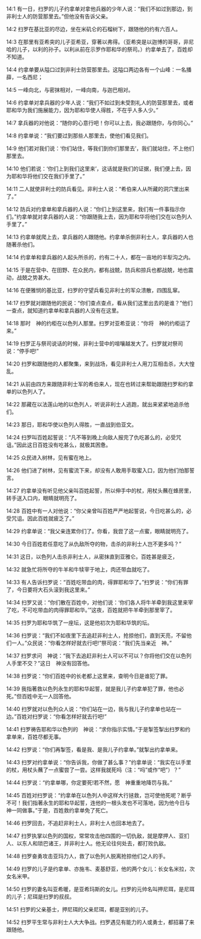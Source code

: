 <a id="1"></a>14:1  有一日，扫罗的儿子约拿单对拿他兵器的少年人说：“我们不如过到那边，到非利士人的防营那里去。”但他没有告诉父亲。  

<a id="2"></a>14:2  扫罗在基比亚的尽边，坐在米矶仑的石榴树下，跟随他的约有六百人。  

<a id="3"></a>14:3  在那里有亚希突的儿子亚希亚，穿著以弗得。（亚希突是以迦博的哥哥，非尼哈的儿子，以利的孙子。以利从前在示罗作耶和华的祭司。）约拿单去了，百姓却不知道。  

<a id="4"></a>14:4  约拿单要从隘口过到非利士防营那里去。这隘口两边各有一个山峰：一名播薛，一名西尼；  

<a id="5"></a>14:5  一峰向北，与密抹相对，一峰向南，与迦巴相对。  

<a id="6"></a>14:6  约拿单对拿兵器的少年人说：“我们不如过到未受割礼人的防营那里去，或者耶和华为我们施展能力，因为耶和华使人得胜，不在乎人多人少。”  

<a id="7"></a>14:7  拿兵器的对他说：“随你的心意行吧！你可以上去，我必跟随你，与你同心。”  

<a id="8"></a>14:8  约拿单说：“我们要过到那些人那里去，使他们看见我们。  

<a id="9"></a>14:9  他们若对我们说：‘你们站住，等我们到你们那里去’，我们就站住，不上他们那里去。  

<a id="10"></a>14:10  他们若说：‘你们上到我们这里来’，这话就是我们的证据，我们便上去，因为耶和华将他们交在我们手里了。”  

<a id="11"></a>14:11  二人就使非利士的防兵看见。非利士人说：“希伯来人从所藏的洞穴里出来了。”  

<a id="12"></a>14:12  防兵对约拿单和拿兵器的人说：“你们上到这里来，我们有一件事指示你们。”约拿单就对拿兵器的人说：“你跟随我上去，因为耶和华将他们交在以色列人手里了。”  

<a id="13"></a>14:13  约拿单就爬上去，拿兵器的人跟随他。约拿单杀倒非利士人，拿兵器的人也随著杀他们。  

<a id="14"></a>14:14  约拿单和拿兵器的人起头所杀的，约有二十人，都在一亩地的半犁沟之内。  

<a id="15"></a>14:15  于是在营中、在田野、在众民内，都有战兢，防兵和掠兵也都战兢，地也震动，战兢之势甚大。  

<a id="16"></a>14:16  在便雅悯的基比亚，扫罗的守望兵看见非利士的军众溃散，四围乱窜。  

<a id="17"></a>14:17  扫罗就对跟随他的民说：“你们查点查点，看从我们这里出去的是谁？”他们一查点，就知道约拿单和拿兵器的人没有在这里。  

<a id="18"></a>14:18  那时　神的约柜在以色列人那里。扫罗对亚希亚说：“你将　神的约柜运了来。”  

<a id="19"></a>14:19  扫罗正与祭司说话的时候，非利士营中的喧嚷越发大了。扫罗就对祭司说：“停手吧!”  

<a id="20"></a>14:20  扫罗和跟随他的人都聚集，来到战场，看见非利士人用刀互相击杀，大大惶乱。  

<a id="21"></a>14:21  从前由四方来跟随非利士军的希伯来人，现在也转过来帮助跟随扫罗和约拿单的以色列人了。  

<a id="22"></a>14:22  那藏在以法莲山地的以色列人，听说非利士人逃跑，就出来紧紧地追杀他们。  

<a id="23"></a>14:23  那日，耶和华使以色列人得胜，一直战到伯亚文。  

<a id="24"></a>14:24  扫罗叫百姓起誓说：“凡不等到晚上向敌人报完了仇吃甚么的，必受咒诅。”因此这日百姓没有吃甚么，就极其困惫。  

<a id="25"></a>14:25  众民进入树林，见有蜜在地上。  

<a id="26"></a>14:26  他们进了树林，见有蜜流下来，却没有人敢用手取蜜入口，因为他们怕那誓言。  

<a id="27"></a>14:27  约拿单没有听见他父亲叫百姓起誓，所以伸手中的杖，用杖头蘸在蜂房里，转手送入口内，眼睛就明亮了。  

<a id="28"></a>14:28  百姓中有一人对他说：“你父亲曾叫百姓严严地起誓说，今日吃甚么的，必受咒诅。因此百姓就疲乏了。”  

<a id="29"></a>14:29  约拿单说：“我父亲连累你们了。你看，我尝了这一点蜜，眼睛就明亮了。  

<a id="30"></a>14:30  今日百姓若任意吃了从仇敌所夺的物，击杀的非利士人岂不更多吗？”  

<a id="31"></a>14:31  这日，以色列人击杀非利士人，从密抹直到亚雅仑。百姓甚是疲乏，  

<a id="32"></a>14:32  就急忙将所夺的牛羊和牛犊宰于地上，肉还带血就吃了。  

<a id="33"></a>14:33  有人告诉扫罗说：“百姓吃带血的肉，得罪耶和华了。”扫罗说：“你们有罪了，今日要将大石头滚到我这里来。”  

<a id="34"></a>14:34  扫罗又说：“你们散在百姓中，对他们说：‘你们各人将牛羊牵到我这里来宰了吃，不可吃带血的肉得罪耶和华。’”这夜，百姓就把牛羊牵到那里宰了。  

<a id="35"></a>14:35  扫罗为耶和华筑了一座坛，这是他初次为耶和华筑的坛。  

<a id="36"></a>14:36  扫罗说：“我们不如夜里下去追赶非利士人，抢掠他们，直到天亮，不留他们一人。”众民说：“你看怎样好就去行吧!”祭司说：“我们先当亲近　神。”  

<a id="37"></a>14:37  扫罗求问　神说：“我下去追赶非利士人可以不可以？你将他们交在以色列人手里不交？”这日　神没有回答他。  

<a id="38"></a>14:38  扫罗说：“你们百姓中的长老都上这里来，查明今日是谁犯了罪。  

<a id="39"></a>14:39  我指著救以色列永生的耶和华起誓，就是我儿子约拿单犯了罪，他也必死。”但百姓中无一人回答他。  

<a id="40"></a>14:40  扫罗就对以色列众人说：“你们站在一边，我与我儿子约拿单也站在一边。”百姓对扫罗说：“你看怎样好就去行吧!”  

<a id="41"></a>14:41  扫罗祷告耶和华以色列的　神说：“求你指示实情。”于是掣签掣出扫罗和约拿单来，百姓尽都无事。  

<a id="42"></a>14:42  扫罗说：“你们再掣签，看是我、是我儿子约拿单。”就掣出约拿单来。  

<a id="43"></a>14:43  扫罗对约拿单说：“你告诉我，你做了甚么事？”约拿单说：“我实在以手里的杖，用杖头蘸了一点蜜尝了一尝。这样我就死吗（注：“吗”或作“吧”）？”  

<a id="44"></a>14:44  扫罗说：“约拿单哪，你定要死!若不然，愿　神重重地降罚与我。”  

<a id="45"></a>14:45  百姓对扫罗说：“约拿单在以色列人中这样大行拯救，岂可使他死呢？断乎不可！我们指著永生的耶和华起誓，连他的一根头发也不可落地，因为他今日与　神一同做事。”于是，百姓救约拿单免了死亡。  

<a id="46"></a>14:46  扫罗回去，不追赶非利士人，非利士人也回本地去了。  

<a id="47"></a>14:47  扫罗执掌以色列的国权，常常攻击他四围的一切仇敌，就是摩押人、亚扪人、以东人和琐巴诸王，并非利士人。他无论往何处去，都打败仇敌。  

<a id="48"></a>14:48  扫罗奋勇攻击亚玛力人，救了以色列人脱离抢掠他们之人的手。  

<a id="49"></a>14:49  扫罗的儿子是约拿单、亦施韦、麦基舒亚，他的两个女儿：长女名米拉，次女名米甲。  

<a id="50"></a>14:50  扫罗的妻名叫亚希暖，是亚希玛斯的女儿。扫罗的元帅名叫押尼珥，是尼珥的儿子；尼珥是扫罗的叔叔。  

<a id="51"></a>14:51  扫罗的父亲基士，押尼珥的父亲尼珥，都是亚别的儿子。  

<a id="52"></a>14:52  扫罗平生常与非利士人大大争战。扫罗遇见有能力的人或勇士，都招募了来跟随他。  
